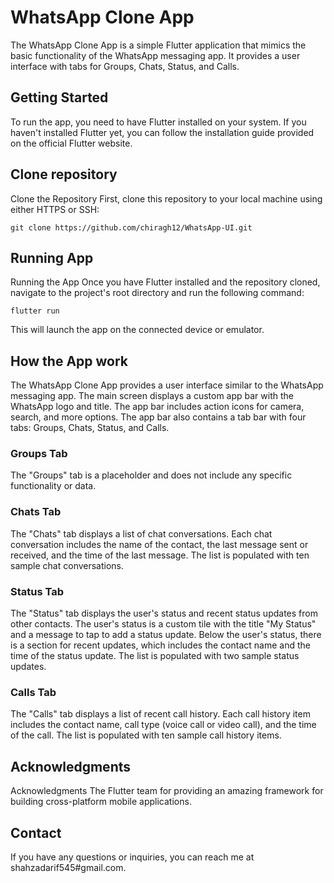 
# WhatsApp Clone App

The WhatsApp Clone App is a simple Flutter application that mimics the basic functionality of the WhatsApp messaging app. It provides a user interface with tabs for Groups, Chats, Status, and Calls.





## Getting Started
To run the app, you need to have Flutter installed on your system. If you haven't installed Flutter yet, you can follow the installation guide provided on the official Flutter website.
## Clone repository
Clone the Repository
First, clone this repository to your local machine using either HTTPS or SSH:
```
git clone https://github.com/chiragh12/WhatsApp-UI.git
```
## Running App
Running the App
Once you have Flutter installed and the repository cloned, navigate to the project's root directory and run the following command:
```
flutter run
```
This will launch the app on the connected device or emulator.
## How the App work
The WhatsApp Clone App provides a user interface similar to the WhatsApp messaging app. The main screen displays a custom app bar with the WhatsApp logo and title. The app bar includes action icons for camera, search, and more options. The app bar also contains a tab bar with four tabs: Groups, Chats, Status, and Calls.

### Groups Tab
The "Groups" tab is a placeholder and does not include any specific functionality or data.

### Chats Tab
The "Chats" tab displays a list of chat conversations. Each chat conversation includes the name of the contact, the last message sent or received, and the time of the last message. The list is populated with ten sample chat conversations.

### Status Tab
The "Status" tab displays the user's status and recent status updates from other contacts. The user's status is a custom tile with the title "My Status" and a message to tap to add a status update. Below the user's status, there is a section for recent updates, which includes the contact name and the time of the status update. The list is populated with two sample status updates.

### Calls Tab
The "Calls" tab displays a list of recent call history. Each call history item includes the contact name, call type (voice call or video call), and the time of the call. The list is populated with ten sample call history items.
## Acknowledgments
Acknowledgments
The Flutter team for providing an amazing framework for building cross-platform mobile applications.
## Contact
If you have any questions or inquiries, you can reach me at shahzadarif545#gmail.com.
